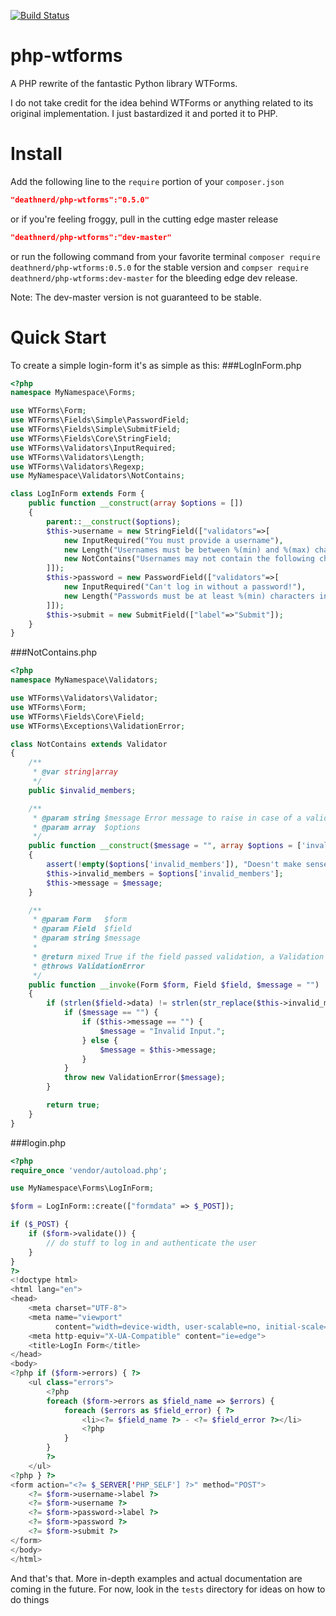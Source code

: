 [![Build Status](https://travis-ci.org/Deathnerd/php-wtforms.svg?branch=master)](https://travis-ci.org/Deathnerd/php-wtforms)
# php-wtforms
A PHP rewrite of the fantastic Python library WTForms. 

I do not take credit for the idea behind WTForms or anything related to its original implementation. I just bastardized it and ported it to PHP. 

# Install
Add the following line to the `require` portion of your `composer.json`
```json
"deathnerd/php-wtforms":"0.5.0"
```
or if you're feeling froggy, pull in the cutting edge master release
```json
"deathnerd/php-wtforms":"dev-master"
```
or run the following command from your favorite terminal
`composer require deathnerd/php-wtforms:0.5.0`
for the stable version and 
`compser require deathnerd/php-wtforms:dev-master`
for the bleeding edge dev release.

Note: The dev-master version is not guaranteed to be stable.

# Quick Start
To create a simple login-form it's as simple as this:
###LogInForm.php
```php
<?php
namespace MyNamespace\Forms;

use WTForms\Form;
use WTForms\Fields\Simple\PasswordField;
use WTForms\Fields\Simple\SubmitField;
use WTForms\Fields\Core\StringField;
use WTForms\Validators\InputRequired;
use WTForms\Validators\Length;
use WTForms\Validators\Regexp;
use MyNamespace\Validators\NotContains;

class LogInForm extends Form {
    public function __construct(array $options = [])
    {
        parent::__construct($options);
        $this->username = new StringField(["validators"=>[
            new InputRequired("You must provide a username"),
            new Length("Usernames must be between %(min) and %(max) characters long", ["min"=>3, "max"=>10]),
            new NotContains("Usernames may not contain the following characters: ;-/@", ["invalid_members"=>[";","-","/","@"]])
        ]]);
        $this->password = new PasswordField(["validators"=>[
            new InputRequired("Can't log in without a password!"),
            new Length("Passwords must be at least %(min) characters in length", ["min"=>5])
        ]]);
        $this->submit = new SubmitField(["label"=>"Submit"]);
    }
}
```
###NotContains.php
```php
<?php
namespace MyNamespace\Validators;

use WTForms\Validators\Validator;
use WTForms\Form;
use WTForms\Fields\Core\Field;
use WTForms\Exceptions\ValidationError;

class NotContains extends Validator
{
    /**
     * @var string|array
     */
    public $invalid_members;

    /**
     * @param string $message Error message to raise in case of a validation error
     * @param array  $options
     */
    public function __construct($message = "", array $options = ['invalid_members' => []])
    {
        assert(!empty($options['invalid_members']), "Doesn't make sense to not have any invalid members");
        $this->invalid_members = $options['invalid_members'];
        $this->message = $message;
    }

    /**
     * @param Form   $form
     * @param Field  $field
     * @param string $message
     *
     * @return mixed True if the field passed validation, a Validation Error if otherwise
     * @throws ValidationError
     */
    public function __invoke(Form $form, Field $field, $message = "")
    {
        if (strlen($field->data) != strlen(str_replace($this->invalid_members, "", $field->data))) {
            if ($message == "") {
                if ($this->message == "") {
                    $message = "Invalid Input.";
                } else {
                    $message = $this->message;
                }
            }
            throw new ValidationError($message);
        }

        return true;
    }
}
```
###login.php
```php
<?php
require_once 'vendor/autoload.php';

use MyNamespace\Forms\LogInForm;

$form = LogInForm::create(["formdata" => $_POST]);

if ($_POST) {
    if ($form->validate()) {
        // do stuff to log in and authenticate the user
    }
}
?>
<!doctype html>
<html lang="en">
<head>
    <meta charset="UTF-8">
    <meta name="viewport"
          content="width=device-width, user-scalable=no, initial-scale=1.0, maximum-scale=1.0, minimum-scale=1.0">
    <meta http-equiv="X-UA-Compatible" content="ie=edge">
    <title>LogIn Form</title>
</head>
<body>
<?php if ($form->errors) { ?>
    <ul class="errors">
        <?php
        foreach ($form->errors as $field_name => $errors) {
            foreach ($errors as $field_error) { ?>
                <li><?= $field_name ?> - <?= $field_error ?></li>
                <?php
            }
        }
        ?>
    </ul>
<?php } ?>
<form action="<?= $_SERVER['PHP_SELF'] ?>" method="POST">
    <?= $form->username->label ?>
    <?= $form->username ?>
    <?= $form->password->label ?>
    <?= $form->password ?>
    <?= $form->submit ?>
</form>
</body>
</html>
```

And that's that. More in-depth examples and actual documentation are coming in the future. For now, look in the `tests` directory for ideas on how to do things

